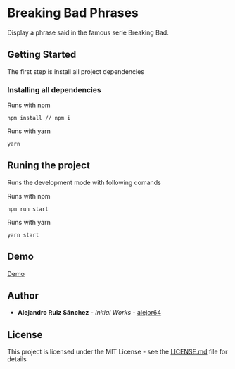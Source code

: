 # Breaking Bad Phrases

Display a phrase said in the famous serie Breaking Bad.

## Getting Started

The first step is install all project dependencies

### Installing all dependencies

Runs with npm 

```
npm install // npm i
```

Runs with yarn

```
yarn
```

## Runing the project

Runs the development mode with following comands

Runs with npm

```
npm run start
```

Runs with yarn

```
yarn start
```

## Demo
[Demo](https://tender-noyce-3080c5.netlify.app)

## Author

* **Alejandro Ruiz Sánchez** - *Initial Works* - [alejor64](https://github.com/alejor64)

## License

This project is licensed under the MIT License - see the [LICENSE.md](LICENSE.md) file for details